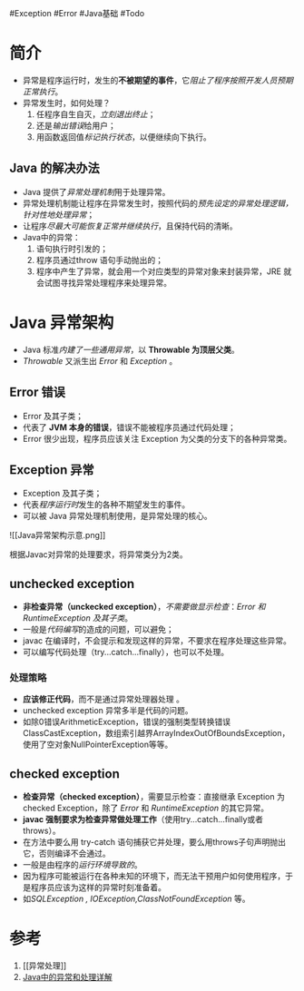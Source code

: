 #Exception #Error #Java基础 #Todo 


# 简介
- 异常是程序运行时，发生的**不被期望的事件**，它*阻止了程序按照开发人员预期正常执行*。
- 异常发生时，如何处理？
	1. 任程序自生自灭，*立刻退出终止*；
	2. 还是*输出错误*给用户；
	3. 用函数返回值*标记执行状态*，以便继续向下执行。

## Java 的解决办法
- Java 提供了*异常处理机制*用于处理异常。
- 异常处理机制能让程序在异常发生时，按照代码的*预先设定的异常处理逻辑，针对性地处理异常*；
- 让程序*尽最大可能恢复正常并继续执行*，且保持代码的清晰。
- Java中的异常：
	1. 语句执行时引发的；
	2. 程序员通过throw 语句手动抛出的；
	3. 程序中产生了异常，就会用一个对应类型的异常对象来封装异常，JRE 就会试图寻找异常处理程序来处理异常。
# Java 异常架构
- Java 标准*内建了一些通用异常*，以 **Throwable 为顶层父类**。
- *Throwable* 又派生出 *Error* 和 *Exception* 。

## Error 错误
- Error 及其子类；
- 代表了 **JVM 本身的错误**，错误不能被程序员通过代码处理；
- Error 很少出现，程序员应该关注 Exception 为父类的分支下的各种异常类。

## Exception 异常
- Exception 及其子类；
- 代表*程序运行时*发生的各种不期望发生的事件。
- 可以被 Java 异常处理机制使用，是异常处理的核心。

![[Java异常架构示意.png]]


根据Javac对异常的处理要求，将异常类分为2类。

## unchecked exception
- **非检查异常（unckecked exception）**，*不需要做显示检查*：*Error 和 RuntimeException 及其子类*。
- 一般是*代码编写*的造成的问题，可以避免；
- javac 在编译时，不会提示和发现这样的异常，不要求在程序处理这些异常。
- 可以编写代码处理（try...catch...finally），也可以不处理。

### 处理策略
- **应该修正代码**，而不是通过异常处理器处理 。
- unchecked exception 异常多半是代码的问题。
- 如除0错误ArithmeticException，错误的强制类型转换错误ClassCastException，数组索引越界ArrayIndexOutOfBoundsException，使用了空对象NullPointerException等等。

## checked exception
- **检查异常（checked exception）**，需要显示检查：直接继承 Exception 为 checked Exception，除了 *Error* 和 *RuntimeException* 的其它异常。
- **javac 强制要求为检查异常做处理工作**（使用try...catch...finally或者throws）。
- 在方法中要么用 try-catch 语句捕获它并处理，要么用throws子句声明抛出它，否则编译不会通过。
- 一般是由程序的*运行环境导致的*。
- 因为程序可能被运行在各种未知的环境下，而无法干预用户如何使用程序，于是程序员应该为这样的异常时刻准备着。
- 如*SQLException , IOException,ClassNotFoundException* 等。

# 参考
1. [[异常处理]]
2. [Java中的异常和处理详解](https://www.cnblogs.com/lulipro/p/7504267.html)